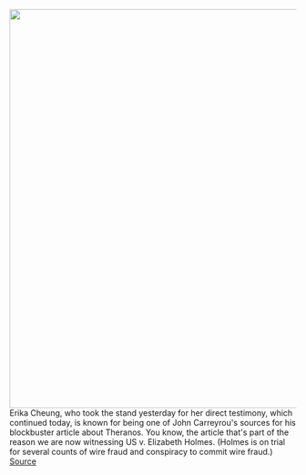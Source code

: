 <img src='https://cdn.vox-cdn.com/thumbor/Z49Cyiul-JM_CRgBFju2REoXRWY=/0x0:4000x2667/1200x675/filters:focal(1855x768:2495x1408)/cdn.vox-cdn.com/uploads/chorus_image/image/69865024/1235132528.0.jpg' width='700px' /><br/>
Erika Cheung, who took the stand yesterday for her direct testimony, which continued today, is known for being one of John Carreyrou's sources for his blockbuster article about Theranos. You know, the article that's part of the reason we are now witnessing US v. Elizabeth Holmes. (Holmes is on trial for several counts of wire fraud and conspiracy to commit wire fraud.)
<a href='https://www.theverge.com/2021/9/15/22676789/elizabeth-holmes-theranos-wire-fraud-erika-cheung-whistleblower'> Source <a/>